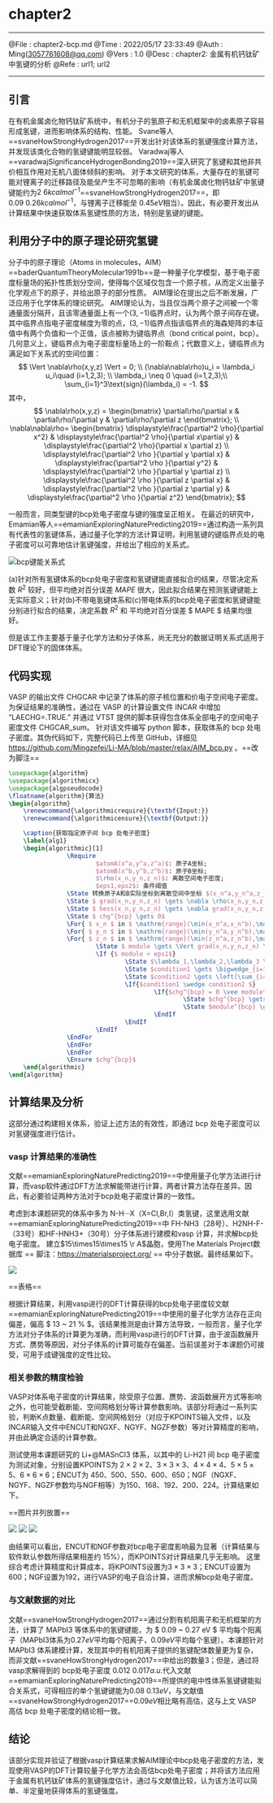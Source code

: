 # chapter2

--------

@File    :   chapter2-bcp.md
@Time    :   2022/05/17 23:33:49
@Auth    :   Ming(<3057761608@qq.com>)
@Vers    :   1.0
@Desc    :   chapter2: 金属有机钙钛矿中氢键的分析
@Refe    :   url1; url2

--------

## 引言

在有机金属卤化物钙钛矿系统中，有机分子的氢原子和无机框架中的卤素原子容易形成氢键，进而影响体系的结构、性能。
Svane等人==svaneHowStrongHydrogen2017==开发出针对该体系的氢键强度计算方法，并发现该类化合物的氢键键能明显较弱。
Varadwaj等人==varadwajSignificanceHydrogenBonding2019==深入研究了氢键和其他非共价相互作用对无机八面体倾斜的影响。
对于本文研究的体系，大量存在的氢键可能对锂离子的迁移路径及能垒产生不可忽略的影响（有机金属卤化物钙钛矿中氢键键能约为$2~6 kcalmol^{-1}$==svaneHowStrongHydrogen2017==，即 $0.09~0.26 kcalmol^{-1}$，与锂离子迁移能垒 $0.45 eV$相当）。因此，有必要开发出从计算结果中快速获取体系氢键性质的方法，特别是氢键的键能。

## 利用分子中的原子理论研究氢键

分子中的原子理论（Atoms in molecules，AIM）==baderQuantumTheoryMolecular1991b==是一种量子化学模型，基于电子密度标量场的拓扑性质划分空间，使得每个区域仅包含一个原子核，从而定义出量子化学观点下的原子，并给出原子的部分性质。
AIM理论在提出之后不断发展，广泛应用于化学体系的理论研究。
AIM理论认为，当且仅当两个原子之间被一个零通量面分隔开，且该零通量面上有一个$(3,-1)$临界点时，认为两个原子间存在键。其中临界点指电子密度梯度为零的点，$(3,-1)$临界点指该临界点的海森矩阵的本征值中有两个负值和一个正值，该点被称为键临界点（bond critical point，bcp）。几何意义上，键临界点为电子密度标量场上的一阶鞍点；代数意义上，键临界点为满足如下关系式的空间位置：
$$
\Vert \nabla\rho(x,y,z)  \Vert = 0; \\
(\nabla\nabla\rho)u_i = \lambda_i u_i\quad (i=1,2,3); \\
\lambda_i \neq 0 \quad (i=1,2,3);\\
\sum_{i=1}^3\text{sign}(\lambda_i) = -1.  
$$
其中，
$$
\nabla\rho(x,y,z) = 
\begin{bmatrix}
    \partial\rho/\partial x & \partial\rho/\partial y & \partial\rho/\partial z
\end{bmatrix}; \\
\nabla\nabla\rho= 
    \begin{bmatrix}
        \displaystyle\frac{\partial^2 \rho}{\partial x^2} & \displaystyle\frac{\partial^2 \rho}{\partial x\partial y} & \displaystyle\frac{\partial^2 \rho}{\partial x \partial z} \\
        \displaystyle\frac{\partial^2 \rho }{\partial y \partial x} & \displaystyle\frac{\partial^2 \rho }{\partial y^2} & \displaystyle\frac{\partial^2 \rho }{\partial y \partial z} \\
        \displaystyle\frac{\partial^2 \rho }{\partial z \partial x} & \displaystyle\frac{\partial^2 \rho }{\partial z \partial y} & \displaystyle\frac{\partial^2 \rho }{\partial z^2}
    \end{bmatrix}; 
$$

一般而言，同类型键的bcp处电子密度与键的强度呈正相关。
在最近的研究中，Emamian等人==emamianExploringNaturePredicting2019==通过构造一系列具有代表性的氢键体系，通过量子化学的方法计算证明，利用氢键的键临界点处的电子密度可以可靠地估计氢键强度，并给出了相应的关系式。

![bcp键能关系式](../../images/bcp-energy.png)

(a)针对所有氢键体系的bcp处电子密度和氢键键能直接拟合的结果，尽管决定系数 $R^2$ 较好，但平均绝对百分误差 $MAPE$ 很大，因此拟合结果在预测氢键键能上无实际意义；针对(b)不带电氢键体系和(c)带电体系的bcp处电子密度和氢键键能分别进行拟合的结果，决定系数 $R^2$ 和 平均绝对百分误差 $ MAPE $ 结果均很好。

但是该工作主要基于量子化学方法和分子体系，尚无充分的数据证明关系式适用于DFT理论下的固体体系。

## 代码实现

VASP 的输出文件 CHGCAR 中记录了体系的原子核位置和价电子空间电子密度。
为保证结果的准确性，通过在 VASP 的计算设置文件 INCAR 中增加 “LAECHG=.TRUE.” 并通过 VTST 提供的脚本获得包含体系全部电子的空间电子密度文件 CHGCAR_sum。
针对该文件编写 python 脚本，获取体系的 bcp 处电子密度。其伪代码如下，完整代码已上传至 GitHub，详细见 https://github.com/Mingzefei/Li-MA/blob/master/relax/AIM_bcp.py 。==改为脚注==

```latex
\usepackage{algorithm}
\usepackage{algorithmicx}
\usepackage{algpseudocode}
\floatname{algorithm}{算法}
\begin{algorithm}
	\renewcommand{\algorithmicrequire}{\textbf{Input:}}
	\renewcommand{\algorithmicensure}{\textbf{Output:}}

    \caption{获取指定原子间 bcp 处电子密度}
	\label{alg1}
	\begin{algorithmic}[1]
                \Require 
                        $atomA(x^a,y^a,z^a)$: 原子A坐标;
                        $atomB(x^b,y^b,z^b)$: 原子B坐标;
                        $\rho(x_n,y_n,z_n)$: 离散空间电子密度;
                        $eps1,eps2$: 条件阈值
                \State 转换原子A和B实际坐标到离散空间中坐标 $(x_n^a,y_n^a,z_n^a),(x_n^b,y_n^b,z_n^b)$
                \State $ grad(x_n,y_n,z_n) \gets \nabla \rho(x_n,y_n,z_n)$
                \State $ hess(x_n,y_n,z_n) \gets \nabla grad(x_n,y_n,z_n)$
                \State $ chg^{bcp} \gets 0$
                \For{ $ x_n $ in $ \mathrm{range}(\min(x_n^a,x_n^b),\max(x_n^a,x_n^b)) $ }
                \For{ $ y_n $ in $ \mathrm{range}(\min(y_n^a,y_n^b),\max(y_n^a,y_n^b)) $ }
                \For{ $ z_n $ in $ \mathrm{range}(\min(z_n^a,z_n^b),\max(z_n^a,z_n^b)) $ }
                        \State $ module \gets \Vert grad(x_n,y_n,z_n) \Vert$
                        \If {$ module < eps1$}
                                \State $\lambda_1,\lambda_2,\lambda_3 \gets \mathrm{eig}(hess(x_n,y_n,z_n)) $
                                \State $condition1 \gets \bigwedge_{i=1}^3 \left[\mathrm{abs}(\lambda_i)< eps2\right]$
                                \State $condition2 \gets \left[\sum_{i=1}^3 \mathrm{sign}(\lambda_i)\right] = -1$
                                \If{$condition1 \wedge condition2 $}
                                        \If{$chg^{bcp} = 0 \vee module^{bcp}>module$}
                                                \State $chg^{bcp} \gets chg(x_n,y_n,z_n)$
                                                \State $module^{bcp} \gets module $
                                        \EndIf
                                \EndIf
                        \EndIf
                \EndFor
                \EndFor
                \EndFor
                \Ensure $chg^{bcp}$
	\end{algorithmic} 
\end{algorithm}
```

## 计算结果及分析

这部分通过构建相关体系，验证上述方法的有效性，即通过 bcp 处电子密度可以对氢键强度进行估计。

### vasp 计算结果的准确性

文献==emamianExploringNaturePredicting2019==中使用量子化学方法进行计算，而vasp软件通过DFT方法求解能带进行计算，两者计算方法存在差异。因此，有必要验证两种方法对于bcp处电子密度计算的一致性。

考虑到本课题研究的体系中多为 N-H···X（X=Cl,Br,I）类氢键，这里选用文献==emamianExploringNaturePredicting2019==中 FH-NH3（28号）、H2NH-F-（33号）和HF-HNH3+（30号）分子体系进行建模和vasp 计算，并求解bcp处电子密度。
建立$15\times15\times15 \r A$晶胞，使用The Materials Project数据库 == 脚注：https://materialsproject.org/ == 中分子数据。最终结果如下。

![](../../images/bcp-test1.png)

==表格==

根据计算结果，利用vasp进行的DFT计算获得的bcp处电子密度较文献==emamianExploringNaturePredicting2019==中使用的量子化学方法存在正向偏差，偏高 $ 13 ~ 21 \% $。该结果推测是由计算方法导致，一般而言，量子化学方法对分子体系的计算更为准确，而利用vasp进行的DFT计算，由于波函数展开方式、赝势等原因，对分子体系的计算可能存在偏差。当前误差对于本课题仍可接受，可用于成键强度的定性比较。

### 相关参数的精度检验

VASP对体系电子密度的计算结果，除受原子位置、赝势、波函数展开方式等影响之外，也可能受截断能、空间网格划分等计算参数影响。该部分将通过一系列实验，判断K点数量、截断能、空间网格划分（对应于KPOINTS输入文件，以及INCAR输入文件中ENCUT和NGXF、NGYF、NGZF参数）等对计算精度的影响，并由此确定合适的计算参数。

测试使用本课题研究的 Li+@MASnCl3 体系，以其中的 Li-H21 间 bcp 电子密度为测试对象，分别设置KPOINTS为 $2 \times 2 \times 2$、$3 \times 3 \times 3$、$4 \times 4 \times 4$、$5 \times 5 \times 5$、$6 \times 6 \times 6$；ENCUT为 450、500、550、600、650；NGF（NGXF、NGYF、NGZF参数均与NGF相等）为150、168、192、200、224。计算结果如下。

==图片并列放置==



![](../../images/kpoint-test.png)
![](../../images/encut-test.png)
![](../../images/ngf-test.png)

由结果可以看出，ENCUT和NGF参数对bcp电子密度影响最为显著（计算结果与软件默认参数所得结果相差约 15%），而KPOINTS对计算结果几乎无影响。
这里综合考虑计算精度和计算成本，将KPOINTS设置为$3 \times 3 \times 3$；ENCUT设置为600；NGF设置为192，进行VASP的电子自洽计算，进而求解bcp处电子密度。

### 与文献数据的对比

文献==svaneHowStrongHydrogen2017==通过分割有机阳离子和无机框架的方法，计算了 MAPbI3 等体系中的氢键键能，为 $ 0.09 ~ 0.27 eV $ 平均每个阳离子（MAPbI3体系为$0.27 eV$平均每个阳离子，$0.09 eV$平均每个氢键）。本课题针对 MAPbI3 体系建模计算，发现其中的有机阳离子提供的氢键配体数量更为复杂，而非文献==svaneHowStrongHydrogen2017==中给出的数量3；但是，通过将vasp求解得到的 bcp处电子密度 $0.012 ~ 0.017 a.u.$代入文献==emamianExploringNaturePredicting2019==所提供的电中性体系氢键键能拟合关系式，可得相应的单个氢键键能为$0.08 ~ 0.13 eV$，与文献值==svaneHowStrongHydrogen2017==$0.09 eV$相比略有高估，这与上文 VASP 高估 bcp 处电子密度的结论相一致。

## 结论

该部分实现并验证了根据vasp计算结果求解AIM理论中bcp处电子密度的方法，发现使用VASP的DFT计算较量子化学方法会高估bcp处电子密度；并将该方法应用于金属有机钙钛矿体系的氢键强度估计，通过与文献值比较，认为该方法可以简单、半定量地获得体系的氢键强度。